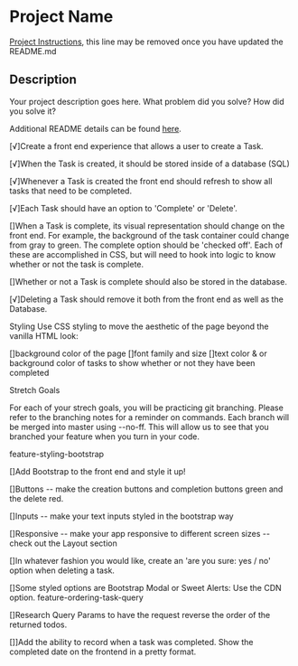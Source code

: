 # Project Name

[Project Instructions](./INSTRUCTIONS.md), this line may be removed once you have updated the README.md

## Description

Your project description goes here. What problem did you solve? How did you solve it?

Additional README details can be found [here](https://github.com/PrimeAcademy/readme-template/blob/master/README.md).




[√]Create a front end experience that allows a user to create a Task.

[√]When the Task is created, it should be stored inside of a database (SQL)

[√]Whenever a Task is created the front end should refresh to show all tasks that need to be completed.

[√]Each Task should have an option to 'Complete' or 'Delete'.

[]When a Task is complete, its visual representation should change on the front end. For example, the background of the task container could change from gray to green. The complete option should be 'checked off'. Each of these are accomplished in CSS, but will need to hook into logic to know whether or not the task is complete.

[]Whether or not a Task is complete should also be stored in the database.

[√]Deleting a Task should remove it both from the front end as well as the Database.

Styling
Use CSS styling to move the aesthetic of the page beyond the vanilla HTML look:

[]background color of the page
[]font family and size
[]text color & or background color of tasks to show whether or not they have been completed


Stretch Goals

For each of your strech goals, you will be practicing git branching. Please refer to the branching notes for a reminder on commands. Each branch will be merged into master using --no-ff. This will allow us to see that you branched your feature when you turn in your code.

feature-styling-bootstrap

[]Add Bootstrap to the front end and style it up!

[]Buttons -- make the creation buttons and completion buttons green and the delete red.

[]Inputs -- make your text inputs styled in the bootstrap way

[]Responsive -- make your app responsive to different screen sizes -- check out the Layout section


[]In whatever fashion you would like, create an 'are you sure: yes / no' option when deleting a task.

[]Some styled options are Bootstrap Modal or Sweet Alerts: Use the CDN option.
feature-ordering-task-query

[]Research Query Params to have the request reverse the order of the returned todos.

[]]Add the ability to record when a task was completed. Show the completed date on the frontend in a pretty format.

